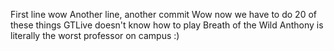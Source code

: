 First line wow
Another line, another commit
Wow now we have to do 20  of these things
GTLive doesn't know how to play Breath of the Wild
Anthony is literally the worst professor on campus :)